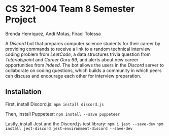 # CS 321-004 Team 8 Semester Project

Brenda Henriquez, Andi Motas, Firaol Tolessa

A *Discord* bot that prepares computer science students for their career by providing commands to receive a link to a random technical interview coding problem from *LeetCode*, a data structures trivia question from *Tutorialspoint* and *Career Guru 99*, and alerts about new career opportunities from *Indeed*. The bot allows the users in the *Discord* server to collaborate on coding questions, which builds a community in which peers can discuss and encourage each other for interview preparation. 

## Installation

First, install Discord.js:
`npm install discord.js`

Then, install Puppeteer:
`npm install --save puppeteer`

Lastly, install Jest and the Discord.js test library:
`npm i jest --save-dev`
`npm install jest-discord jest-environment-discord --save-dev`

